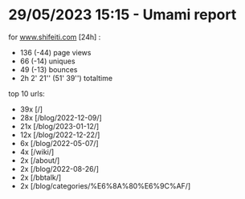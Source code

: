 # 29/05/2023 15:15 - Umami report
for www.shifeiti.com [24h] :

 - 136 (-44) page views
 - 66 (-14) uniques
 - 49 (-13) bounces
 - 2h 2' 21'' (51' 39'') totaltime


top 10 urls:
 - 39x [/]
 - 28x [/blog/2022-12-09/]
 - 21x [/blog/2023-01-12/]
 - 12x [/blog/2022-12-22/]
 - 6x [/blog/2022-05-07/]
 - 4x [/wiki/]
 - 2x [/about/]
 - 2x [/blog/2022-08-26/]
 - 2x [/bbtalk/]
 - 2x [/blog/categories/%E6%8A%80%E6%9C%AF/]


